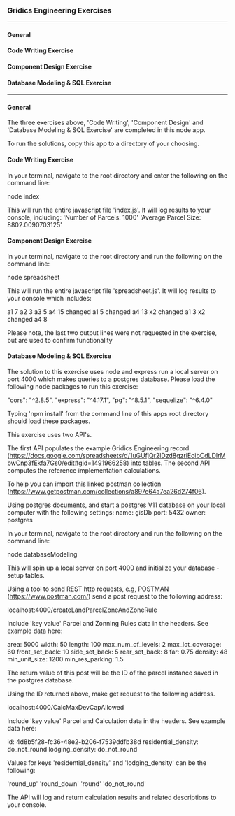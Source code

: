 ### Gridics Engineering Exercises
---
#### General
#### Code Writing Exercise
#### Component Design Exercise
#### Database Modeling & SQL Exercise
---

#### General
The three exercises above, 'Code Writing', 'Component Design' and 'Database Modeling & SQL Exercise' are completed in this node app.

To run the solutions, copy this app to a directory of your choosing.


#### Code Writing Exercise
In your terminal, navigate to the root directory and enter the following on the command line:

node index

This will run the entire javascript file 'index.js'.
It will log results to your console, including:
'Number of Parcels:  1000'
'Average Parcel Size:  8802.0090703125'


#### Component Design Exercise
In your terminal, navigate to the root directory and run the following on the command line:

node spreadsheet

This will run the entire javascript file 'spreadsheet.js'.
It will log results to your console which includes:

a1 7
a2 3
a3 5
a4 15
changed a1 5
changed a4 13
x2 changed a1 3
x2 changed a4 8

Please note, the last two output lines were not requested in the exercise, but are used to confirm functionality


#### Database Modeling & SQL Exercise

The solution to this exercise uses node and express run a local server on port 4000 which makes queries to a postgres database. Please load the following node packages to run this exercise:

"cors": "^2.8.5",
"express": "^4.17.1",
"pg": "^8.5.1",
"sequelize": "^6.4.0"

Typing 'npm install' from the command line of this apps root directory should load these packages.

This exercise uses two API's.

The first API populates the example Gridics Engineering record (https://docs.google.com/spreadsheets/d/1uGUfjQr2lDzd8gzriEoibCdLDIrMbwCnp3fEkfa7Gs0/edit#gid=1491966258) into tables. The second API computes the reference implementation calculations.

To help you can import this linked postman collection (https://www.getpostman.com/collections/a897e64a7ea26d274f06).

Using postgres documents, and start a postgres V11 database on your local computer with the following settings:
name: gisDb
port: 5432
owner: postgres

In your terminal, navigate to the root directory and run the following on the command line:

node databaseModeling

This will spin up a local server on port 4000 and initialize your database - setup tables.

Using a tool to send REST http requests, e.g, POSTMAN (https://www.postman.com/) send a post request to the following address:

localhost:4000/createLandParcelZoneAndZoneRule

Include 'key value' Parcel and Zonning Rules data in the headers. See example data here:

area: 5000
width: 50
length: 100
max_num_of_levels: 2
max_lot_coverage: 60
front_set_back: 10
side_set_back: 5
rear_set_back: 8
far: 0.75
density: 48
min_unit_size: 1200
min_res_parking: 1.5

The return value of this post will be the ID of the parcel instance saved in the postgres database.

Using the ID returned above, make get request to the following address.

localhost:4000/CalcMaxDevCapAllowed

Include 'key value' Parcel and Calculation data in the headers. See example data here:

id: 4d8b5f28-fc36-48e2-b206-f7539ddfb38d
residential_density: do_not_round
lodging_density: do_not_round

Values for keys 'residential_density' and 'lodging_density' can be the following:

'round_up'
'round_down'
'round'
'do_not_round'

The API will log and return calculation results and related descriptions to your console.
